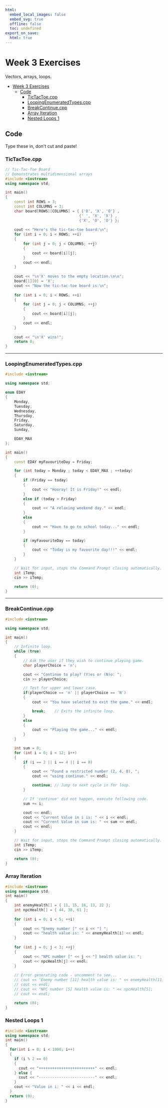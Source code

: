 ```yaml
---
html:
  embed_local_images: false
  embed_svg: true
  offline: false
  toc: undefined
export_on_save:
  html: true
---
```

# Week 3 Exercises

Vectors, arrays, loops.

<!-- @import "[TOC]" {cmd="toc" depthFrom=1 depthTo=6 orderedList=false} -->

<!-- code_chunk_output -->

- [ Week 3 Exercises
](#week-3-exercises)
  - [ Code
](#code)
    - [ TicTacToe.cpp
](#tictactoecpp)
    - [ LoopingEnumeratedTypes.cpp
](#loopingenumeratedtypescpp)
    - [ BreakContinue.cpp
](#breakcontinuecpp)
    - [ Array Iteration
](#array-iteration)
    - [ Nested Loops 1
](#nested-loops-1)

<!-- /code_chunk_output -->


## Code

Type these in, don't cut and paste!

### TicTacToe.cpp

```c++ { .line-numbers }
// Tic-Tac-Toe Board
// Demonstrates multidimensional arrays
#include <iostream>
using namespace std;

int main()
{
	const int ROWS = 3;
	const int COLUMNS = 3;
	char board[ROWS][COLUMNS] = { {'O', 'X', 'O'} ,
								 {' ', 'X', 'X'} ,
								 {'X', 'O', 'O'} };
								 
	cout << "Here's the tic-tac-toe board:\n";
	for (int i = 0; i < ROWS; ++i)
	{
		for (int j = 0; j < COLUMNS; ++j)
		{
			cout << board[i][j];
		}
		cout << endl;
	}
	
	cout << "\n'X' moves to the empty location.\n\n";
	board[1][0] = 'X';
	cout << "Now the tic-tac-toe board is:\n";
	
	for (int i = 0; i < ROWS; ++i)
	{
		for (int j = 0; j < COLUMNS; ++j)
		{
			cout << board[i][j];
		}
		cout << endl;
	}
	
	cout << "\n'X' wins!";
	return 0;
}
```
___

### LoopingEnumeratedTypes.cpp

```c++ { .line-numbers }
#include <iostream>

using namespace std;

enum EDAY
{
    Monday,
    Tuesday,
    Wednesday, 
    Thursday, 
    Friday, 
    Saturday, 
    Sunday,

    EDAY_MAX
};

int main()
{
    const EDAY myFavouriteDay = Friday;

    for (int today = Monday ; today < EDAY_MAX ; ++today)
    {
        if (Friday == today)
        {
            cout << "Hooray! It is Friday!" << endl;
        }
        else if (today > Friday)
        {
            cout << "A relaxing weekend day." << endl;
        }
        else
        {
            cout << "Have to go to school today..." << endl;
        }

        if (myFavouriteDay == today)
        {
            cout << "Today is my favourite day!!!" << endl;
        }
    }

    // Wait for input, stops the Command Prompt closing automatically.
    int iTemp;
    cin >> iTemp;

    return (0);
}
```
___

### BreakContinue.cpp

```c++ { .line-numbers }
#include <iostream>

using namespace std;

int main()
{
    // Infinite loop.
    while (true)
    {
        // Ask the user if they wish to continue playing game.
        char playerChoice = 'n';

        cout << "Continue to play? (Y)es or (N)o: ";
        cin >> playerChoice;

        // Test for upper and lower case.
        if(playerChoice == 'n' || playerChoice == 'N')
        {
            cout << "You have selected to exit the game." << endl;

            break;    // Exits the infinite loop.
        }
        else
        {
            cout << "Playing the game..." << endl;
        }
    }

    int sum = 0;
    for (int i = 0; i < 12; i++)
    {
        if (i == 2 || i == 4 || i == 8)
        {
            cout << "Found a restricted number (2, 4, 8), ";
            cout << "using continue." << endl;

            continue; // Jump to next cycle in for loop.
        }

        // If 'continue' did not happen, execute following code.
        sum += i;

        cout << endl;
        cout << "Current Value in i is: " << i << endl;
        cout << "Current Value in sum is: " << sum << endl;
        cout << endl;
    }

    // Wait for input, stops the Command Prompt closing automatically.
    int iTemp;
    cin >> iTemp;

    return (0);
}
```

### Array Iteration

```c++ { .line-numbers }
#include <iostream>
using namespace std;
int main()
{
    int enemyHealth[] = { 11, 15, 16, 13, 22 };
    int npcHealth[] = { 44, 38, 61 };
    
    for (int i = 0; i < 5; ++i)
    {
        cout << "Enemy number [" << i << "] ";
        cout << "health value is: " << enemyHealth[i] << endl;
    }
    
    for (int j = 0; j < 3; ++j)
    {
        cout << "NPC number [" << j << "] health value is: ";
        cout << npcHealth[j] << endl;
    }
    
    // Error generating code - uncomment to see...
    // cout << "Enemy number [11] health value is: " << enemyHealth[11];
    // cout << endl;
    // cout << "NPC number [5] health value is: " << npcHealth[5];
    // cout << endl;

    return (0);
}
```

### Nested Loops 1

```c++ { .line-numbers }
#include <iostream>
using namespace std;
int main()
{
  for(int i = 0; i < 1000; i++)
  {
    if (i % 2 == 0)
    {
      cout << "+++++++++++++++++++++++++" << endl;
    } else {
      cout << "-------------------------" << endl;
    }
    cout << "Value in i: " << i << endl;
  }
  return (0);
}
```